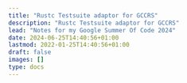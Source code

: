 ```yaml
---
title: "Rustc Testsuite adaptor for GCCRS"
description: "Rustc Testsuite adaptor for GCCRS"
lead: "Notes for my Google Summer Of Code 2024"
date: 2024-06-25T14:40:56+01:00
lastmod: 2022-01-25T14:40:56+01:00
draft: false
images: []
type: docs
---
```

